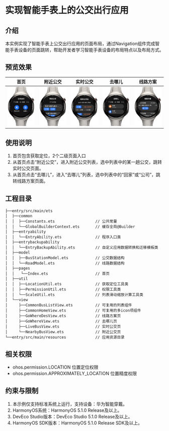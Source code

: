 # 实现智能手表上的公交出行应用

## 介绍

本实例实现了智能手表上公交出行应用的页面布局，通过Navigation组件完成智能手表设备的页面跳转，帮助开发者学习智能手表设备的布局特点以及布局方式。

## 预览效果

| 首页                                 | 附近公交                               | 实时公交                               | 去哪儿                                | 线路方案                               |
|------------------------------------|------------------------------------|------------------------------------|------------------------------------|------------------------------------|
| ![image](screenshots/device/1.png) | ![image](screenshots/device/2.png) | ![image](screenshots/device/3.png) | ![image](screenshots/device/4.png) | ![image](screenshots/device/5.png) |


## 使用说明

1. 首页包含获取定位，2个二级页面入口
2. 从首页点击“附近公交”，进入附近公交列表，选中列表中的某一趟公交，跳转实时公交页面。
3. 从首页点击“去哪儿”，进入“去哪儿”列表，选中列表中的“回家”或“公司”，跳转线路方案页面。

## 工程目录

``` 
├──entry/src/main/ets                          
│  ├──common
│  │  ├──Constants.ets                  // 公共常量
│  │  └──GlobalBuilderContext.ets       // 缓存全局@Builder
│  ├──entryability
│  │  └──EntryAbility.ets               // 程序入口类
│  ├──entrybackupability
│  │  └──EntryBackupAbility.ets         // 自定义应用数据转换和迁移模板类
│  ├──model                              
│  │  ├──BusStationModel.ets            // 公交数据结构
│  │  └──RoadModel.ets                  // 线路数据结构
│  ├──pages
│  │   └──Index.ets                     // 首页
│  ├──util
│  │  ├──LocationUtil.ets               // 获取定位工具类                              
│  │  ├──PermissionUtil.ets             // 权限工具类
│  │  └──ScaleUtil.ets                  // 列表滑动缩放计算工具类
│  └──view
│     ├──CommonBusListView.ets          // 可复用的列表组件   
│     ├──CommonHomeView.ets             // 可复用的多icon项组件
│     ├──GoWhereDesView.ets             // 线路方案页               
│     ├──GoWhereView.ets                // 去哪儿页  
│     ├──LiveBusView.ets                // 实时公交页
│     └──NearbyBusView.ets              // 附近公交页
└──entry/src/main/resources             // 应用资源目录
```

## 相关权限
* ohos.permission.LOCATION 位置定位权限
* ohos.permission.APPROXIMATELY_LOCATION 位置精度权限

## 约束与限制

1. 本示例仅支持标准系统上运行，支持设备：华为智能穿戴。
2. HarmonyOS系统：HarmonyOS 5.1.0 Release及以上。
3. DevEco Studio版本：DevEco Studio 5.1.0 Release及以上。
4. HarmonyOS SDK版本：HarmonyOS 5.1.0 Release SDK及以上。